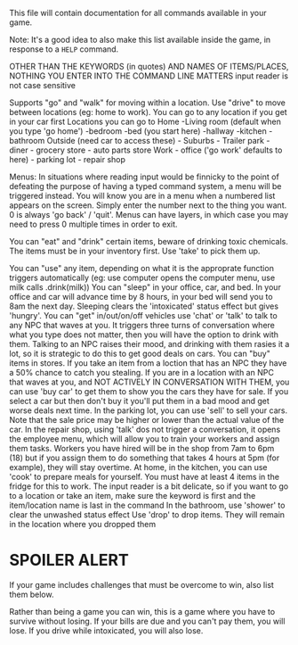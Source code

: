 This file will contain documentation for all commands available in your game.

Note:  It's a good idea to also make this list available inside the game, in response to a `HELP` command.

OTHER THAN THE KEYWORDS (in quotes) AND NAMES OF ITEMS/PLACES, NOTHING YOU ENTER INTO THE COMMAND LINE MATTERS
input reader is not case sensitive

Supports "go" and "walk" for moving within a location. Use "drive" to move between locations (eg: home to work). You can go to any location if you get in your car first
Locations you can go to
Home
    -Living room (default when you type 'go home')
    -bedroom
    -bed (you start here)
    -hallway
    -kitchen
    -bathroom
Outside (need car to access these)
    - Suburbs
    - Trailer park
    - diner
    - grocery store
    - auto parts store
Work
    - office ('go work' defaults to here)
    - parking lot
    - repair shop

Menus:
In situations where reading input would be finnicky to the point of defeating the purpose of having a typed command system, a menu will be triggered instead. You will know you are in a menu when a numbered list appears on the screen. Simply enter the number next to the thing you want. 0 is always 'go back' / 'quit'. Menus can have layers, in which case you may need to press 0 multiple times in order to exit.

You can "eat" and "drink" certain items, beware of drinking toxic chemicals. The items must be in your inventory first. Use 'take' to pick them up.

You can "use" any item, depending on what it is the approprate function triggers automatically (eg: use computer opens the computer menu, use milk calls .drink(milk))
You can "sleep" in your office, car,  and bed. In your office and car will advance time by 8 hours, in your bed will send you to 8am the next day. Sleeping clears the 'intoxicated' status effect but gives 'hungry'.
You can "get" in/out/on/off vehicles
use 'chat' or 'talk' to talk to any NPC that waves at you. It triggers three turns of conversation where what you type does not matter, then you will have the option to drink with them. Talking to an NPC raises their mood, and drinking with them rasies it a lot, so it is strategic to do this to get good deals on cars.
You can "buy"  items in stores. If you take an item from a loction that has an NPC they have a 50% chance to catch you stealing.
If you are in a location with an NPC that waves at you, and NOT ACTIVELY IN CONVERSATION WITH THEM, you can use 'buy car' to get them to show you the cars they have for sale. If you select a car but then don't buy it you'll put them in a bad mood and get worse deals next time.
In the parking lot, you can use 'sell' to sell your cars. Note that the sale price may be higher or lower than the actual value of the car.
In the repair shop, using 'talk' dos not trigger a conversation, it opens the employee menu, which will allow you to train your workers and assign them tasks. Workers you have hired will be in the shop from 7am to 6pm (18) but if you assign them to do something that takes 4 hours at 5pm (for example), they will stay overtime.
At home, in the kitchen, you can use 'cook' to prepare meals for yourself. You must have at least 4 items in the fridge for this to work.
The input reader is a bit delicate, so if you want to go to a location or take an item, make sure the keyword is first and the item/location name is last in the command
In the bathroom, use 'shower' to clear the unwashed status effect
Use 'drop' to drop items. They will remain in the location where you dropped them





# SPOILER ALERT

If your game includes challenges that must be overcome to win, also list them below.

Rather than being a game you can win, this is a game where you have to survive without losing. If your bills are due and you can't pay them, you will lose. If you drive while intoxicated, you will also lose.


